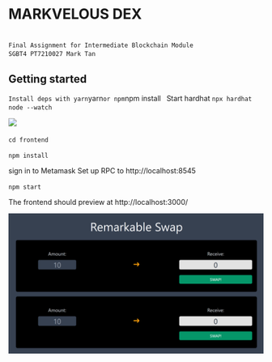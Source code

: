 # MARKVELOUS DEX 

```bash

Final Assignment for Intermediate Blockchain Module 
SGBT4 PT7210027 Mark Tan

```

## Getting started

` Install deps with yarn `yarn` or npm `npm install`
` Start hardhat `npx hardhat node --watch`

![](https://media.giphy.com/media/9l6z9MzXfHX9gKzbvU/giphy.gif)

`cd frontend` 

`npm install`

sign in to Metamask
Set up RPC to http://localhost:8545

`npm start`

The frontend should preview at http://localhost:3000/

![](app.png)
